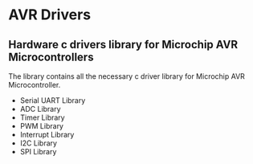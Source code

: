 # AVR Drivers

## Hardware c drivers library for Microchip AVR Microcontrollers
The library contains all the necessary c driver library for Microchip AVR Microcontroller. 
- Serial UART Library
- ADC Library
- Timer Library
- PWM Library
- Interrupt Library 
- I2C Library 
- SPI Library
